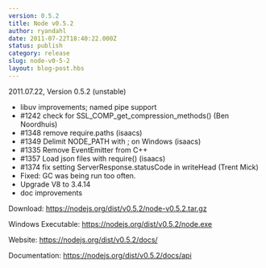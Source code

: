 ```yaml
---
version: 0.5.2
title: Node v0.5.2
author: ryandahl
date: 2011-07-22T18:40:22.000Z
status: publish
category: release
slug: node-v0-5-2
layout: blog-post.hbs
---
```


2011.07.22, Version 0.5.2 (unstable)
<ul><li>libuv improvements; named pipe support</li>
<li>#1242 check for SSL_COMP_get_compression_methods() (Ben Noordhuis)</li>
<li>#1348 remove require.paths (isaacs)</li>
<li>#1349 Delimit NODE_PATH with ; on Windows (isaacs)</li>
<li>#1335 Remove EventEmitter from C++</li>
<li>#1357 Load json files with require() (isaacs)</li>
<li>#1374 fix setting ServerResponse.statusCode in writeHead (Trent Mick)</li>
<li>Fixed: GC was being run too often.</li>
<li>Upgrade V8 to 3.4.14</li>
<li>doc improvements</li></ul>

Download: <a href="https://nodejs.org/dist/v0.5.2/node-v0.5.2.tar.gz">https://nodejs.org/dist/v0.5.2/node-v0.5.2.tar.gz</a>

Windows Executable: <a href="https://nodejs.org/dist/v0.5.2/node.exe">https://nodejs.org/dist/v0.5.2/node.exe</a>

Website: <a href="https://nodejs.org/dist/v0.5.2/docs/">https://nodejs.org/dist/v0.5.2/docs/</a>

Documentation: <a href="https://nodejs.org/dist/v0.5.2/docs/api">https://nodejs.org/dist/v0.5.2/docs/api</a>

